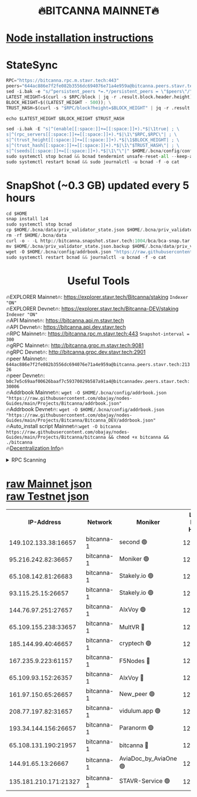 <h1 align="center"> 🔥BITCANNA MAINNET🔥</h1>


[Node installation instructions](https://github.com/obajay/nodes-Guides/tree/main/Projects/Bitcanna)
=

# StateSync
```python
RPC="https://bitcanna.rpc.m.stavr.tech:443"
peers="644ac886e7f2fe082b3556dc694076e71a4e959a@bitcanna.peers.stavr.tech:21326"
sed -i.bak -e "s/^persistent_peers *=.*/persistent_peers = \"$peers\"/" $HOME/.bcna/config/config.toml
LATEST_HEIGHT=$(curl -s $RPC/block | jq -r .result.block.header.height); \
BLOCK_HEIGHT=$((LATEST_HEIGHT - 500)); \
TRUST_HASH=$(curl -s "$RPC/block?height=$BLOCK_HEIGHT" | jq -r .result.block_id.hash)

echo $LATEST_HEIGHT $BLOCK_HEIGHT $TRUST_HASH

sed -i.bak -E "s|^(enable[[:space:]]+=[[:space:]]+).*$|\1true| ; \
s|^(rpc_servers[[:space:]]+=[[:space:]]+).*$|\1\"$RPC,$RPC\"| ; \
s|^(trust_height[[:space:]]+=[[:space:]]+).*$|\1$BLOCK_HEIGHT| ; \
s|^(trust_hash[[:space:]]+=[[:space:]]+).*$|\1\"$TRUST_HASH\"| ; \
s|^(seeds[[:space:]]+=[[:space:]]+).*$|\1\"\"|" $HOME/.bcna/config/config.toml
sudo systemctl stop bcnad && bcnad tendermint unsafe-reset-all --keep-addr-book
sudo systemctl restart bcnad && sudo journalctl -u bcnad -f -o cat
```
# SnapShot (~0.3 GB) updated every 5 hours
```python
cd $HOME
snap install lz4
sudo systemctl stop bcnad
cp $HOME/.bcna/data/priv_validator_state.json $HOME/.bcna/priv_validator_state.json.backup
rm -rf $HOME/.bcna/data
curl -o - -L http://bitcanna.snapshot.stavr.tech:1004/bca/bca-snap.tar.lz4 | lz4 -c -d - | tar -x -C $HOME/.bcna --strip-components 2
mv $HOME/.bcna/priv_validator_state.json.backup $HOME/.bcna/data/priv_validator_state.json
wget -O $HOME/.bcna/config/addrbook.json "https://raw.githubusercontent.com/obajay/nodes-Guides/main/Projects/Bitcanna/addrbook.json"
sudo systemctl restart bcnad && journalctl -u bcnad -f -o cat
```

 <h1 align="center"> Useful Tools</h1>

🔥EXPLORER Mainnet🔥:    https://explorer.stavr.tech/Bitcanna/staking          `Indexer "ON"` \
🔥EXPLORER Devnet🔥:     https://explorer.stavr.tech/Bitcanna-DEV/staking     `Indexer "ON"` \
🔥API Mainnet🔥:         https://bitcanna.api.m.stavr.tech \
🔥API Devnet🔥:          https://bitcanna.api.dev.stavr.tech \
🔥RPC Mainnet🔥:         https://bitcanna.rpc.m.stavr.tech:443         `Snapshot-interval = 300` \
🔥gRPC Mainnet🔥:        http://bitcanna.grpc.m.stavr.tech:9081 \
🔥gRPC Devnet🔥:         http://bitcanna.grpc.dev.stavr.tech:2901 \
🔥peer Mainnet🔥:        `644ac886e7f2fe082b3556dc694076e71a4e959a@bitcanna.peers.stavr.tech:21326` \
🔥peer Devnet🔥:         `b0c7e5c69aaf00626baaf7c59370029b587a91a4@bitcannadev.peers.stavr.tech:30006` \
🔥Addrbook Mainnet🔥:    ```wget -O $HOME/.bcna/config/addrbook.json "https://raw.githubusercontent.com/obajay/nodes-Guides/main/Projects/Bitcanna/addrbook.json"``` \
🔥Addrbook Devnet🔥:    ```wget -O $HOME/.bcna/config/addrbook.json "https://raw.githubusercontent.com/obajay/nodes-Guides/main/Projects/Bitcanna/Bitcanna_DEV/addrbook.json"``` \
🔥Auto_install script Mainnet🔥:```wget -O bitcanna https://raw.githubusercontent.com/obajay/nodes-Guides/main/Projects/Bitcanna/bitcanna && chmod +x bitcanna && ./bitcanna``` \
🔥[Decentralization Info](https://github.com/obajay/StateSync-snapshots/tree/main/Projects/Bitcanna/Decentralization)🔥


<details>
<summary>RPC Scanning</summary>

<h2 align="center"> We scan nodes in real time every 4 hours. And we provide the final result of RPC endpoints.
We cannot influence the operation of these nodes in any way. </h2>


```python
If Voting Power is higher than 0 --> then the Node is a validator of the network and may be subject to attack and be a potential threat to the chain.
```
```python
We marked such validators with a red symbol
```

</details>

[raw Mainnet json](https://rpc-check.bcam.stavr.tech/bcam/rpc-bcam-result.json) \
[raw Testnet json](https://github.com/obajay/StateSync-snapshots/tree/main/Projects/Bitcanna/Rpc-Check-Testnet)
=



<table><tr><th>IP-Address</th><th>Network</th><th>Moniker</th><th>Latest Block Height</th><th>Earliest Block Height</th><th>Catching Up</th><th>Tx Index</th><th>Voting Power</th><th>Scan Time</th></tr><tr><td>149.102.133.38:16657</td><td>bitcanna-1</td><td>second 🟢</td><td>12811120</td><td>1</td><td>False</td><td>on</td><td>0</td><td>2024-03-01T04:31:51.916541899UTC</td></tr><tr><td>95.216.242.82:36657</td><td>bitcanna-1</td><td>Moniker 🟢</td><td>12811109</td><td>5776907</td><td>False</td><td>on</td><td>0</td><td>2024-03-01T04:30:50.053410416UTC</td></tr><tr><td>65.108.142.81:26683</td><td>bitcanna-1</td><td>Stakely.io 🟢</td><td>12811113</td><td>6152001</td><td>False</td><td>on</td><td>0</td><td>2024-03-01T04:31:13.815883052UTC</td></tr><tr><td>93.115.25.15:26657</td><td>bitcanna-1</td><td>Stakely.io 🟢</td><td>12811112</td><td>6520001</td><td>False</td><td>on</td><td>0</td><td>2024-03-01T04:31:09.385470077UTC</td></tr><tr><td>144.76.97.251:27657</td><td>bitcanna-1</td><td>AlxVoy 🟢</td><td>12811118</td><td>8805201</td><td>False</td><td>on</td><td>0</td><td>2024-03-01T04:31:41.411423401UTC</td></tr><tr><td>65.109.155.238:33657</td><td>bitcanna-1</td><td>MultVR 🔴</td><td>12811115</td><td>9933415</td><td>False</td><td>on</td><td>353665</td><td>2024-03-01T04:31:21.389169344UTC</td></tr><tr><td>185.144.99.40:46657</td><td>bitcanna-1</td><td>cryptech 🟢</td><td>12811108</td><td>11528001</td><td>False</td><td>on</td><td>0</td><td>2024-03-01T04:30:45.642423087UTC</td></tr><tr><td>167.235.9.223:61157</td><td>bitcanna-1</td><td>F5Nodes 🔴</td><td>12811115</td><td>12084001</td><td>False</td><td>on</td><td>570</td><td>2024-03-01T04:31:23.640376509UTC</td></tr><tr><td>65.109.93.152:26357</td><td>bitcanna-1</td><td>AlxVoy 🔴</td><td>12811120</td><td>12109301</td><td>False</td><td>on</td><td>1391803</td><td>2024-03-01T04:31:52.431724478UTC</td></tr><tr><td>161.97.150.65:26657</td><td>bitcanna-1</td><td>New_peer 🟢</td><td>12811113</td><td>12254001</td><td>False</td><td>on</td><td>0</td><td>2024-03-01T04:31:14.132746694UTC</td></tr><tr><td>208.77.197.82:31657</td><td>bitcanna-1</td><td>vidulum.app 🟢</td><td>12811114</td><td>12386934</td><td>False</td><td>on</td><td>0</td><td>2024-03-01T04:31:16.944592718UTC</td></tr><tr><td>193.34.144.156:26657</td><td>bitcanna-1</td><td>Paranorm 🟢</td><td>12811116</td><td>12697701</td><td>False</td><td>on</td><td>0</td><td>2024-03-01T04:31:30.297864565UTC</td></tr><tr><td>65.108.131.190:21957</td><td>bitcanna-1</td><td>bitcanna 🔴</td><td>12811116</td><td>12711116</td><td>False</td><td>on</td><td>419404</td><td>2024-03-01T04:31:28.021978348UTC</td></tr><tr><td>144.91.65.13:26667</td><td>bitcanna-1</td><td>AviaDoc_by_AviaOne 🟢</td><td>12811117</td><td>12807701</td><td>False</td><td>on</td><td>0</td><td>2024-03-01T04:31:38.850128934UTC</td></tr><tr><td>135.181.210.171:21327</td><td>bitcanna-1</td><td>STAVR-Service 🟢</td><td>12811118</td><td>12809101</td><td>False</td><td>on</td><td>0</td><td>2024-03-01T04:31:41.192559480UTC</td></tr></table>
